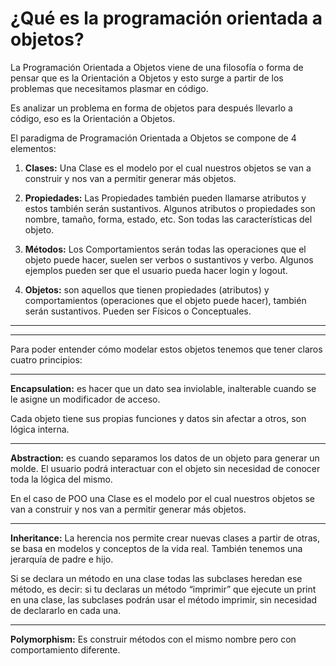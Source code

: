 # ¿Qué es la programación orientada a objetos?

La Programación Orientada a Objetos viene de una filosofía o forma de pensar que es la Orientación a Objetos y esto surge a partir de los problemas que necesitamos plasmar en código.

Es analizar un problema en forma de objetos para después llevarlo a código, eso es la Orientación a Objetos.

El paradigma de Programación Orientada a Objetos se compone de 4 elementos:

1. **Clases:** Una Clase es el modelo por el cual nuestros objetos se van a construir y nos van a permitir generar más objetos.

2. **Propiedades:** Las Propiedades también pueden llamarse atributos y estos también serán sustantivos. Algunos atributos o propiedades son nombre, tamaño, forma, estado, etc. Son todas las características del objeto.

3. **Métodos:** Los Comportamientos serán todas las operaciones que el objeto puede hacer, suelen ser verbos o sustantivos y verbo. Algunos ejemplos pueden ser que el usuario pueda hacer login y logout.

4. **Objetos:** son aquellos que tienen propiedades (atributos) y comportamientos (operaciones que el objeto puede hacer), también serán sustantivos. Pueden ser Físicos o Conceptuales.

---

---

Para poder entender cómo modelar estos objetos tenemos que tener claros cuatro principios:

---

**Encapsulation:** es hacer que un dato sea inviolable, inalterable cuando se le asigne un modificador de acceso.

Cada objeto tiene sus propias funciones y datos sin afectar a otros, son lógica interna.

---

**Abstraction:** es cuando separamos los datos de un objeto para generar un molde. El usuario podrá interactuar con el objeto sin necesidad de conocer toda la lógica del mismo.

En el caso de POO una Clase es el modelo por el cual nuestros objetos se van a construir y nos van a permitir generar más objetos.

---

**Inheritance:** La herencia nos permite crear nuevas clases a partir de otras, se basa en modelos y conceptos de la vida real. También tenemos una jerarquía de padre e hijo.

Si se declara un método en una clase todas las subclases heredan ese método, es decir: si tu declaras un método “imprimir” que ejecute un print en una clase, las subclases podrán usar el método imprimir, sin necesidad de declararlo en cada una.

---

**Polymorphism:** Es construir métodos con el mismo nombre pero con comportamiento diferente.
